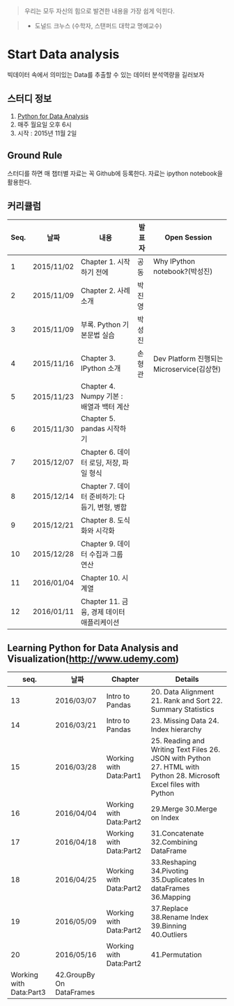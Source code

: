 > 우리는 모두 자신의 힘으로 발견한 내용을 가장 쉽게 익힌다.

>   - 도널드 크누스 (수학자, 스탠퍼드 대학교 명예교수)

# Start Data analysis
빅데이터 속에서 의미있는 Data를 추출할 수 있는 데이터 분석역량을 길러보자

## 스터디 정보
1. [Python for Data Analysis](http://shop.oreilly.com/product/0636920023784.do)
2. 매주 월요일 오후 6시
3. 시작 : 2015년 11월 2일

## Ground Rule
스터디를 하면 매 챕터별 자료는 꼭 Github에 등록한다. 자료는 ipython notebook을 활용한다.

## 커리큘럼
Seq.|날짜|내용|발표자|Open Session
---|---|---|---|---
1|2015/11/02|Chapter 1. 시작하기 전에|공동| Why IPython notebook?(박성진)
2|2015/11/09|Chapter 2. 사례 소개|박진영|
3|2015/11/09|부록. Python 기본문법 실습|박성진|
4|2015/11/16|Chapter 3. IPython 소개|손형관|Dev Platform 진행되는 Microservice(김상현)
5|2015/11/23|Chapter 4. Numpy 기본 : 배열과 백터 계산 ||
6|2015/11/30|Chapter 5. pandas 시작하기||
7|2015/12/07|Chapter 6. 데이터 로딩, 저장, 파일 형식||
8|2015/12/14|Chapter 7. 데이터 준비하기: 다듬기, 변형, 병합||
9|2015/12/21|Chapter 8. 도식화와 시각화||
10|2015/12/28|Chapter 9. 데이터 수집과 그룹 연산||
11|2016/01/04|Chapter 10. 시계열||
12|2016/01/11|Chapter 11. 금융, 경제 데이터 애플리케이션||

## Learning Python for Data Analysis and Visualization(http://www.udemy.com)
seq.|날짜|Chapter|Details
---|---|---|---
13|2016/03/07|Intro to Pandas|20. Data Alignment  21. Rank and Sort 22. Summary Statistics
14|2016/03/21|Intro to Pandas|23. Missing Data  24. Index hierarchy
15|2016/03/28|Working with Data:Part1|25. Reading and Writing Text Files 26. JSON with Python  27. HTML with Python  28. Microsoft Excel files with Python       
16|2016/04/04|Working with Data:Part2|29.Merge 30.Merge on Index
17|2016/04/18|Working with Data:Part2|31.Concatenate 32.Combining DataFrame
18|2016/04/25|Working with Data:Part2|33.Reshaping 34.Pivoting 35.Duplicates In dataFrames 36.Mapping
19|2016/05/09|Working with Data:Part2|37.Replace 38.Rename Index 39.Binning 40.Outliers
20|2016/05/16|Working with Data:Part2|41.Permutation
              Working with Data:Part3|42.GroupBy On DataFrames